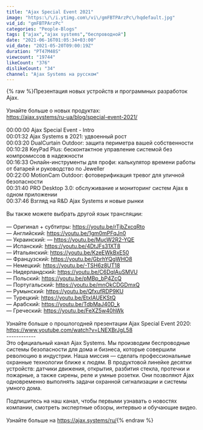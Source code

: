 ```yaml
---
title: "Ajax Special Event 2021"
image: "https:\/\/i.ytimg.com\/vi\/gmFBTPArzPc\/hqdefault.jpg"
vid_id: "gmFBTPArzPc"
categories: "People-Blogs"
tags: ["ajax","ajax systems","беспроводной"]
date: "2021-06-16T01:05:34+03:00"
vid_date: "2021-05-20T09:00:19Z"
duration: "PT47M48S"
viewcount: "19744"
likeCount: "376"
dislikeCount: "34"
channel: "Ajax Systems на русском"
---
```

{% raw %}Презентация новых устройств и программных разработок Ajax.<br /><br />Узнайте больше о новых продуктах: <br /><a rel="nofollow" target="blank" href="https://ajax.systems/ru-ua/blog/special-event-2021/">https://ajax.systems/ru-ua/blog/special-event-2021/</a><br /><br />00:00:00 Ajax Special Event - Intro<br />00:01:32 Ajax Systems в 2021: удвоенный рост<br />00:03:20 DualCurtain Outdoor: защита периметра вашей собственности<br />00:10:28 KeyPad Plus: бесконтактное управление системой без компромиссов в надежности<br />00:16:33 Онлайн-инструменты для профи: калькулятор времени работы от батарей и руководство по Jeweller<br />00:22:00 MotionCam Outdoor: фотоверификация тревог для уличной безопасности<br />00:31:40 PRO Desktop 3.0: обслуживание и мониторинг систем Ajax в одном приложении<br />00:37:46 Взгляд на R&amp;D Ajax Systems и новые рынки<br /><br />Вы также можете выбрать другой язык трансляции:<br /><br />— Оригинал + субтитры: <a rel="nofollow" target="blank" href="https://youtu.be/rTjbZxcqRto">https://youtu.be/rTjbZxcqRto</a><br />— Английский: <a rel="nofollow" target="blank" href="https://youtu.be/1gm0mPFqJn0">https://youtu.be/1gm0mPFqJn0</a> <br />— Украинский: — <a rel="nofollow" target="blank" href="https://youtu.be/MucW2R2-YQE">https://youtu.be/MucW2R2-YQE</a><br />— Испанский: <a rel="nofollow" target="blank" href="https://youtu.be/4DtJFs31XT8">https://youtu.be/4DtJFs31XT8</a><br />— Итальянский: <a rel="nofollow" target="blank" href="https://youtu.be/KzeEWkBxE50">https://youtu.be/KzeEWkBxE50</a><br />— Французский: <a rel="nofollow" target="blank" href="https://youtu.be/GbrhYQgWHO8">https://youtu.be/GbrhYQgWHO8</a><br />— Немецкий: <a rel="nofollow" target="blank" href="https://youtu.be/-TSH6z8UT18">https://youtu.be/-TSH6z8UT18</a><br />— Нидерландский: <a rel="nofollow" target="blank" href="https://youtu.be/C6DqlAuSMVU">https://youtu.be/C6DqlAuSMVU</a><br />— Польский: <a rel="nofollow" target="blank" href="https://youtu.be/pMBp_bP4ZcQ">https://youtu.be/pMBp_bP4ZcQ</a><br />— Португальский: <a rel="nofollow" target="blank" href="https://youtu.be/mnOkCDGDmxQ">https://youtu.be/mnOkCDGDmxQ</a><br />— Румынский: <a rel="nofollow" target="blank" href="https://youtu.be/QfxufRDP9KU">https://youtu.be/QfxufRDP9KU</a><br />— Турецкий: <a rel="nofollow" target="blank" href="https://youtu.be/EtxIAUEKStQ">https://youtu.be/EtxIAUEKStQ</a><br />— Арабский: <a rel="nofollow" target="blank" href="https://youtu.be/TdbMaJ40D_k">https://youtu.be/TdbMaJ40D_k</a><br />— Греческий: <a rel="nofollow" target="blank" href="https://youtu.be/FeXZ5w40hWk">https://youtu.be/FeXZ5w40hWk</a><br /><br />Узнайте больше о прошлогодней презентации Ajax Special Event 2020: <a rel="nofollow" target="blank" href="https://www.youtube.com/watch?v=LNEXBrJgL58">https://www.youtube.com/watch?v=LNEXBrJgL58</a><br />------------<br />Это официальный канал Ajax Systems. Мы производим беспроводные системы безопасности для дома и бизнеса, которые совершили революцию в индустрии. Наша миссия — сделать профессиональные охранные технологии ближе к людям. В продуктовой линейке десятки устройств: датчики движения, открытия, разбития стекла, протечки и пожарные, а также сирены, реле и умные розетки. Они позволяют Ajax одновременно выполнять задачи охранной сигнализации и системы умного дома. <br /><br />Подпишитесь на наш канал, чтобы первыми узнавать о новостях компании, смотреть экспертные обзоры, интервью и обучающие видео.<br /><br />Узнайте больше на <a rel="nofollow" target="blank" href="https://ajax.systems/ru/">https://ajax.systems/ru/</a>{% endraw %}
